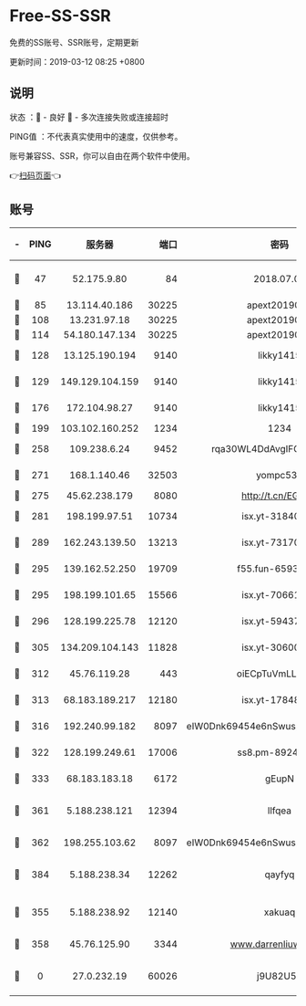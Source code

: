 # Free-SS-SSR

免费的SS账号、SSR账号，定期更新

更新时间：2019-03-12 08:25 +0800

## 说明

状态     ：🙂 - 良好 🙁 - 多次连接失败或连接超时

PING值   ：不代表真实使用中的速度，仅供参考。

账号兼容SS、SSR，你可以自由在两个软件中使用。

👉[扫码页面](https://liesauer.github.io/Free-SS-SSR/)👈

## 账号

|-|PING|服务器|端口|密码|加密方式|区域|
|:----:|:----:|:-----:|-----:|:----:|:----:|:----:|
|🙂|47|52.175.9.80|84|2018.07.07|chacha20-ietf-poly1305|HK|
|🙂|85|13.114.40.186|30225|apext2019006|chacha20|JP|
|🙂|108|13.231.97.18|30225|apext2019006|chacha20|JP|
|🙂|114|54.180.147.134|30225|apext2019006|chacha20|KR|
|🙂|128|13.125.190.194|9140|likky1415|aes-256-cfb|KR|
|🙂|129|149.129.104.159|9140|likky1415|aes-256-cfb|HK|
|🙂|176|172.104.98.27|9140|likky1415|aes-256-cfb|JP|
|🙂|199|103.102.160.252|1234|1234|rc4-md5|JP|
|🙂|258|109.238.6.24|9452|rqa30WL4DdAvgIFG6Fs3znzTa|aes-256-cfb|FR|
|🙂|271|168.1.140.46|32503|yompc535|aes-256-cfb|AU|
|🙂|275|45.62.238.179|8080|http://t.cn/EGJIyrl|rc4-md5|CA|
|🙂|281|198.199.97.51|10734|isx.yt-31840098|aes-256-cfb|US|
|🙂|289|162.243.139.50|13213|isx.yt-73170206|aes-256-cfb|US|
|🙂|295|139.162.52.250|19709|f55.fun-65932073|aes-256-cfb|SG|
|🙂|295|198.199.101.65|15566|isx.yt-70661200|aes-256-cfb|US|
|🙂|296|128.199.225.78|12120|isx.yt-59437690|aes-256-cfb|SG|
|🙂|305|134.209.104.143|11828|isx.yt-30600384|aes-256-cfb|SG|
|🙂|312|45.76.119.28|443|oiECpTuVmLLxk4Ts|aes-256-cfb|AU|
|🙂|313|68.183.189.217|12180|isx.yt-17848049|aes-256-cfb|SG|
|🙂|316|192.240.99.182|8097|eIW0Dnk69454e6nSwuspv9DmS201tQ0D|aes-256-cfb|US|
|🙂|322|128.199.249.61|17006|ss8.pm-89241157|aes-256-cfb|SG|
|🙂|333|68.183.183.18|6172|gEupN|aes-256-cfb|SG|
|🙂|361|5.188.238.121|12394|llfqea|chacha20-ietf-poly1305|BR|
|🙂|362|198.255.103.62|8097|eIW0Dnk69454e6nSwuspv9DmS201tQ0D|aes-256-cfb|US|
|🙂|384|5.188.238.34|12262|qayfyq|chacha20-ietf-poly1305|BR|
|🙂|355|5.188.238.92|12140|xakuaq|chacha20-ietf-poly1305|BR|
|🙂|358|45.76.125.90|3344|www.darrenliuwei.com|aes-256-cfb|AU|
|🙁|0|27.0.232.19|60026|j9U82U53|xchacha20-ietf-poly1305|HK|

